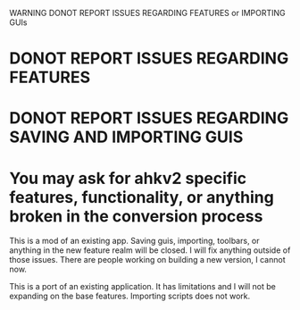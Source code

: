 WARNING DONOT REPORT ISSUES REGARDING FEATURES or IMPORTING GUIs

# **DONOT REPORT ISSUES REGARDING FEATURES**

# **DONOT REPORT ISSUES REGARDING SAVING AND IMPORTING GUIS**

# **You may ask for ahkv2 specific features, functionality, or anything broken in the conversion process**

This is a mod of an existing app. Saving guis, importing, toolbars, or anything in the new feature realm will be closed. I will fix anything outside of those issues. There are people working on building a new version, I cannot now. 

This is a port of an existing application. It has limitations and I will not be expanding on the base features. Importing scripts does not work.
